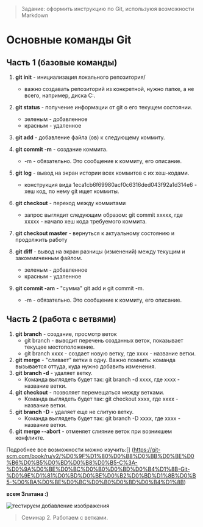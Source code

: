 > Задание: оформить инструкцию по Git, используюя возможности Markdown

# **Основные команды Git**

## Часть 1 (базовые команды)

1. **git init** - инициализация локального репозитория/
    * важно создавать репозиторий из конкретной, нужно папке, а не всего, например, диска С:.

2. **git status** - получение информации от git о его текущем состоянии.
    * зеленым - добавленное
    * красным - удаленное

3. **git add** - добавление файла (ов) к следующему коммиту.

4. **git commit -m** - создание коммита.
    * -m - обязательно. Это сообщение к коммиту, его описание.
5. **git log** - вывод на экран истории всех коммитов с их хеш-кодами.
    * конструкция вида 1eca1cb6f69980acf0c6316ded043f92a1d314e6 - хеш код, по нему git ищет коммиты.
6. **git checkout** - переход между коммитами
    * запрос выглядит следующим образом: git commit xxxxx, где xxxxx - начало хеш кода требуемого коммита.
7. **git checkout master** - вернуться к актуальному состоянию и продолжить работу
8. **git diff** - вывод на экран разницы (изменений) между текущим и закоммиченным файлом.
    * зеленым - добавленное
    * красным - удаленное
9. **git commit -am** - "сумма" git add и git commit -m.
    * -m - обязательно. Это сообщение к коммиту, его описание.

## Часть 2 (работа с ветвями)

1. **git branch** - создание, просмотр веток
    * git branch - выводит перечень созданных веток, показывает текущее местоположение.
    * git branch xxxx - создает новую ветку, где xxxx - название ветки.
2. **git merge** - "сливает" ветки в одну. Важно помнить: команда вызывается оттуда, куда нужно добавить изменения.
3. **git branch -d** - удаляет ветку.
    * Команда выглядеть будет так: git branch -d xxxx, где xxxx - название ветки. 
4. **git checkout** - позволяет перемещаться между ветками. 
    * Команда выглядеть будет так: git checkout xxxx, где xxxx - название ветки.
5. **git branch -D** - удаляет еще не слитую ветку.
    * Команда выглядеть будет так: git branch -D xxxx, где xxxx - название ветки.
6. **git merge --abort** - отменяет слияние веток при возникшем конфликте.



Подробнее все возможности можно изучить:[] (https://git-scm.com/book/ru/v2/%D0%9F%D1%80%D0%B8%D0%BB%D0%BE%D0%B6%D0%B5%D0%BD%D0%B8%D0%B5-C%3A-%D0%9A%D0%BE%D0%BC%D0%B0%D0%BD%D0%B4%D1%8B-Git-%D0%9E%D1%81%D0%BD%D0%BE%D0%B2%D0%BD%D1%8B%D0%B5-%D0%BA%D0%BE%D0%BC%D0%B0%D0%BD%D0%B4%D1%8B)

__**всем Златана :)**__

![тестируем добавление изображения](https://img.championat.com/s/735x490/news/big/x/h/ibragimovich-zabil-500-golov-na-klubnom-urovne_16127208201144581132.jpg)

> Семинар 2. Работаем с ветками.

